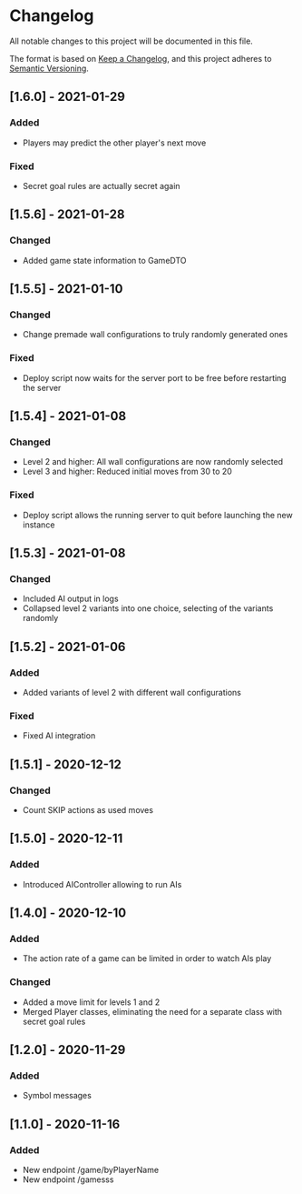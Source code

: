 # Changelog
All notable changes to this project will be documented in this file.

The format is based on [Keep a Changelog](https://keepachangelog.com/en/1.0.0/),
and this project adheres to [Semantic Versioning](https://semver.org/spec/v2.0.0.html).

## [1.6.0] - 2021-01-29
### Added
- Players may predict the other player's next move

### Fixed
- Secret goal rules are actually secret again

## [1.5.6] - 2021-01-28
### Changed
- Added game state information to GameDTO

## [1.5.5] - 2021-01-10
### Changed
- Change premade wall configurations to truly randomly generated ones

### Fixed
- Deploy script now waits for the server port to be free before restarting the server

## [1.5.4] - 2021-01-08
### Changed
- Level 2 and higher: All wall configurations are now randomly selected
- Level 3 and higher: Reduced initial moves from 30 to 20

### Fixed
- Deploy script allows the running server to quit before launching the new instance

## [1.5.3] - 2021-01-08
### Changed
- Included AI output in logs
- Collapsed level 2 variants into one choice, selecting of the variants randomly

## [1.5.2] - 2021-01-06
### Added
- Added variants of level 2 with different wall configurations

### Fixed
- Fixed AI integration

## [1.5.1] - 2020-12-12
### Changed
- Count SKIP actions as used moves

## [1.5.0] - 2020-12-11
### Added
- Introduced AIController allowing to run AIs 

## [1.4.0] - 2020-12-10
### Added
- The action rate of a game can be limited in order to watch AIs play

### Changed
- Added a move limit for levels 1 and 2
- Merged Player classes, eliminating the need for a separate class with secret goal rules

## [1.2.0] - 2020-11-29
### Added
- Symbol messages

## [1.1.0] - 2020-11-16
### Added
- New endpoint /game/byPlayerName
- New endpoint /gamesss
